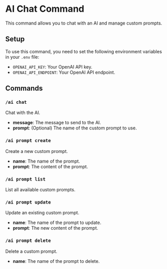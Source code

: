 # AI Chat Command

This command allows you to chat with an AI and manage custom prompts.

## Setup

To use this command, you need to set the following environment variables in your `.env` file:

- `OPENAI_API_KEY`: Your OpenAI API key.
- `OPENAI_API_ENDPOINT`: Your OpenAI API endpoint.

## Commands

### `/ai chat`

Chat with the AI.

- **message**: The message to send to the AI.
- **prompt**: (Optional) The name of the custom prompt to use.

### `/ai prompt create`

Create a new custom prompt.

- **name**: The name of the prompt.
- **prompt**: The content of the prompt.

### `/ai prompt list`

List all available custom prompts.

### `/ai prompt update`

Update an existing custom prompt.

- **name**: The name of the prompt to update.
- **prompt**: The new content of the prompt.

### `/ai prompt delete`

Delete a custom prompt.

- **name**: The name of the prompt to delete.